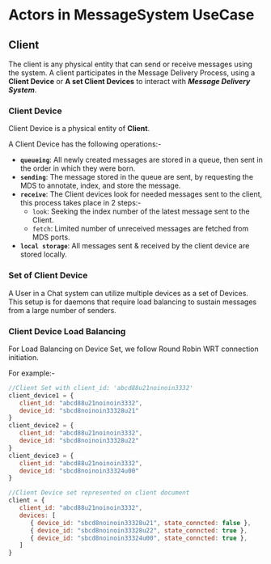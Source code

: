 # Actors in MessageSystem UseCase

## Client

The client is any physical entity that can send or receive messages using the system.
A client participates in the Message Delivery Process, using a **Client Device** or **A set Client Devices** to interact with ***Message Delivery System***.

### Client Device

Client Device is a physical entity of **Client**.

A Client Device has the following operations:-
- **`queueing`**: All newly created messages are stored in a queue, then sent in the order in which they were born.
- **`sending`**: The message stored in the queue are sent, by requesting the MDS to annotate, index, and store the message.
- **`receive`**: The Client devices look for needed messages sent to the client, this process takes place in 2 steps:-
  - `look`: Seeking the index number of the latest message sent to the Client.
  - `fetch`: Limited number of unreceived messages are fetched from MDS ports.
- **`local storage`**: All messages sent & received by the client device are stored locally.

### Set of Client Device

A User in a Chat system can utilize multiple devices as a set of Devices.
This setup is for daemons that require load balancing to sustain messages from a large number of senders.

### Client Device Load Balancing

For Load Balancing on Device Set, we follow Round Robin WRT connection initiation.

For example:-

```js
//Client Set with client_id: 'abcd88u21noinoin3332'
client_device1 = {
   client_id: "abcd88u21noinoin3332",
   device_id: "sbcd8noinoin33328u21"
}
client_device2 = {
   client_id: "abcd88u21noinoin3332",
   device_id: "sbcd8noinoin33328u22"
}
client_device3 = {
   client_id: "abcd88u21noinoin3332",
   device_id: "sbcd8noinoin33324u00"
}

//Client Device set represented on client document
client = {
   client_id: "abcd88u21noinoin3332",
   devices: [
      { device_id: "sbcd8noinoin33328u21", state_conncted: false },
      { device_id: "sbcd8noinoin33328u22", state_conncted: true },
      { device_id: "sbcd8noinoin33324u00", state_conncted: true },
   ]
}
```

